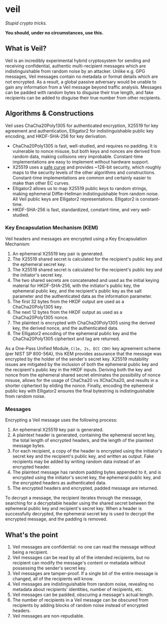 # veil

_Stupid crypto tricks._

**You should, under no circumstances, use this.**

## What is Veil?

Veil is an incredibly experimental hybrid cryptosystem for sending and receiving confidential,
authentic multi-recipient messages which are indistinguishable from random noise by an attacker.
Unlike e.g. GPG messages, Veil messages contain no metadata or format details which are not
encrypted. As a result, a global passive adversary would be unable to gain any information from a
Veil message beyond traffic analysis. Messages can be padded with random bytes to disguise their
true length, and fake recipients can be added to disguise their true number from other recipients.

## Algorithms & Constructions

Veil uses ChaCha20Poly1305 for authenticated encryption, X25519 for key agreement and
authentication, Elligator2 for indistinguishable public key encoding, and HKDF-SHA-256 for key
derivation.

* ChaCha20Poly1305 is fast, well-studied, and requires no padding. It is vulnerable to nonce misuse,
  but both keys and nonces are derived from random data, making collisions very improbable.
  Constant-time implementations are easy to implement without hardware support.
* X25519 uses a [safe curve](https://safecurves.cr.yp.to) and provides ~128-bit security, which
  roughly maps to the security levels of the other algorithms and constructions. Constant-time 
  implementations are common and certainly easier to make than other EC curves.
* Elligator2 allows us to map X25519 public keys to random strings, making ephemeral Diffie-Hellman
  indistinguishable from random noise. All Veil public keys are Elligator2 representations.
  Elligator2 is constant-time.
* HKDF-SHA-256 is fast, standardized, constant-time, and very well-studied.

### Key Encapsulation Mechanism (KEM)

Veil headers and messages are encrypted using a Key Encapsulation Mechanism:

1. An ephemeral X25519 key pair is generated.
2. The X25519 shared secret is calculated for the recipient's public key and the ephemeral secret 
   key.
3. The X25519 shared secret is calculated for the recipient's public key and the initiator's secret
   key.
4. The two shared secrets are concatenated and used as the initial keying material for 
   HKDF-SHA-256, with the initiator's public key, the ephemeral public key, and the recipient's 
   public key as the salt parameter and the authenticated data as the information parameter.
5. The first 32 bytes from the HKDF output are used as a ChaCha20Poly1305 key.
6. The next 12 bytes from the HKDF output as used as a ChaCha20Poly1305 nonce.
7. The plaintext is encrypted with ChaCha20Poly1305 using the derived key, the derived nonce, and
   the authenticated data.
8. The Elligator2 encoding of the ephemeral public key and the ChaCha20Poly1305 ciphertext and tag
   are returned.

As a One-Pass Unified Module, `C(1e, 2s, ECC CDH)` key agreement scheme (per NIST SP 800-56A), this
KEM provides assurance that the message was encrypted by the holder of the sender's secret key.
X25519 mutability issues are mitigated by the inclusion of both the ephemeral public key and the
recipient's public key in the HKDF inputs. Deriving both the key and nonce from the ephemeral shared
secret eliminates the possibility of nonce misuse, allows for the usage of ChaCha20 vs XChaCha20,
and results in a shorter ciphertext by eliding the nonce. Finally, encoding the ephemeral public key
with Elligator2 ensures the final bytestring is indistinguishable from random noise.

### Messages

Encrypting a Veil message uses the following process:

1. An ephemeral X25519 key pair is generated.
2. A plaintext header is generated, containing the ephemeral secret key, the total length of 
   encrypted headers, and the length of the plaintext message bytes.
3. For each recipient, a copy of the header is encrypted using the initiator's secret key and the
   recipient's public key, and written as output. Fake recipients may be added by writing random
   data instead of an encrypted header.
4. The plaintext message has random padding bytes appended to it, and is encrypted using the 
   initiator's secret key, the ephemeral public key, and the encrypted headers as authenticated 
   data.
5. The encrypted headers and encrypted, padded message are returned.

To decrypt a message, the recipient iterates through the message, searching for a decryptable header
using the shared secret between the ephemeral public key and recipient's secret key. When a header
is successfully decrypted, the ephemeral secret key is used to decrypt the encrypted message, and
the padding is removed.

## What's the point

1. Veil messages are confidential: no one can read the message without being a recipient.
2. Veil messages can be read by all of the intended recipients, but no recipient can modify the 
   message's content or metadata without possessing the sender's secret key.
3. Veil messages are tamper-proof. If a single bit of the entire message is changed, all of the
   recipients will know.
4. Veil messages are indistinguishable from random noise, revealing no metadata about recipients'
   identities, number of recipients, etc.
5. Veil messages can be padded, obscuring a message's actual length.
6. The number of recipients in a Veil message can be obscured from recipients by adding blocks of 
   random noise instead of encrypted headers.
7. Veil messages are non-repudiable.
